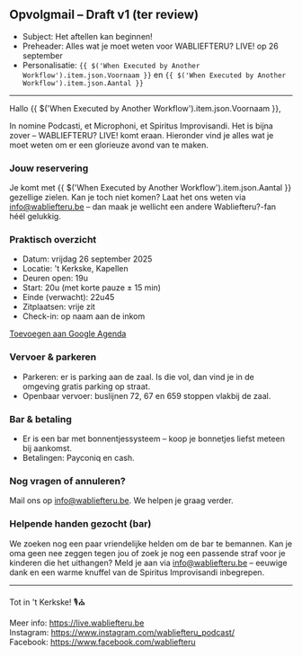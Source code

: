 ## Opvolgmail – Draft v1 (ter review)

- Subject: Het aftellen kan beginnen!
- Preheader: Alles wat je moet weten voor WABLIEFTERU? LIVE! op 26 september
- Personalisatie: `{{ $('When Executed by Another Workflow').item.json.Voornaam }}` en `{{ $('When Executed by Another Workflow').item.json.Aantal }}`

---

Hallo {{ $('When Executed by Another Workflow').item.json.Voornaam }},

In nomine Podcasti, et Microphoni, et Spiritus Improvisandi. Het is bijna zover – WABLIEFTERU? LIVE! komt eraan. Hieronder vind je alles wat je moet weten om er een glorieuze avond van te maken.

### Jouw reservering
Je komt met {{ $('When Executed by Another Workflow').item.json.Aantal }} gezellige zielen. Kan je toch niet komen? Laat het ons weten via info@wabliefteru.be – dan maak je wellicht een andere Wabliefteru?-fan héél gelukkig.

### Praktisch overzicht
- Datum: vrijdag 26 september 2025
- Locatie: 't Kerkske, Kapellen
- Deuren open: 19u
- Start: 20u (met korte pauze ± 15 min)
- Einde (verwacht): 22u45
- Zitplaatsen: vrije zit
- Check-in: op naam aan de inkom

[Toevoegen aan Google Agenda](https://calendar.google.com/calendar/render?action=TEMPLATE&text=WABLIEFTERU%3F%20LIVE%21&dates=20250926T173000Z/20250926T210000Z&details=Een%20avond%20van%20bezinning%2C%20verbazing%20en%20verwondering.%20Een%20rite%20van%20het%20absurde%2C%20in%20eerbiedige%20stilte%20die%20telkens%20onderbroken%20zal%20worden%20door%20luid%20gelach%20en%20mogelijk%20licht%20gemompel%20van%20%22Wabliefteru%3F%22&location=%27t%20Kerkske%2C%20Kapellen&sf=true&output=xml)

### Vervoer & parkeren
- Parkeren: er is parking aan de zaal. Is die vol, dan vind je in de omgeving gratis parking op straat.
- Openbaar vervoer: buslijnen 72, 67 en 659 stoppen vlakbij de zaal.

### Bar & betaling
- Er is een bar met bonnentjessysteem – koop je bonnetjes liefst meteen bij aankomst.
- Betalingen: Payconiq en cash.

### Nog vragen of annuleren?
Mail ons op info@wabliefteru.be. We helpen je graag verder.

### Helpende handen gezocht (bar)
We zoeken nog een paar vriendelijke helden om de bar te bemannen. Kan je oma geen nee zeggen tegen jou of zoek je nog een passende straf voor je kinderen die het uithangen? Meld je aan via info@wabliefteru.be – eeuwige dank en een warme knuffel van de Spiritus Improvisandi inbegrepen.

---

Tot in 't Kerkske! 🎙️⛪

Meer info: https://live.wabliefteru.be  
Instagram: https://www.instagram.com/wabliefteru_podcast/  
Facebook: https://www.facebook.com/wabliefteru


